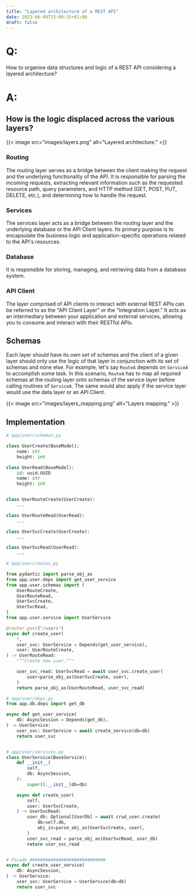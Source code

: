 ```yaml
---
title: "Layered architecture of a REST API"
date: 2023-06-09T15:00:35+01:00
draft: false
---
```


# Q:
How to organise data structures and logic of a REST API considering a layered architecture?

# A:

## How is the logic displaced across the various layers?

<!-- ![layered architecture](images/layers.png) -->
{{< image
src="images/layers.png"
alt="Layered architecture." >}}

### Routing

The routing layer serves as a bridge between the client making the request and the underlying functionality of the API. It is responsible for parsing the incoming requests, extracting relevant information such as the requested resource path, query parameters, and HTTP method (GET, POST, PUT, DELETE, etc.), and determining how to handle the request.

### Services

The services layer acts as a bridge between the routing layer and the underlying database or the API Client layers. Its primary purpose is to encapsulate the business logic and application-specific operations related to the API's resources.

### Database

It is responsible for storing, managing, and retrieving data from a database system.

### API Client

The layer comprised of API clients to interact with external REST APIs can be referred to as the "API Client Layer" or the "Integration Layer." It acts as an intermediary between your application and external services, allowing you to consume and interact with their RESTful APIs.

## Schemas

Each layer should have its own set of schemas and the client of a given layer should only use the logic of that layer in conjunction with its set of schemas and none else. For example, let's say `RouteA` depends on `ServiceA` to accomplish some task. In this scenario, `RouteA` has to map all required schemas at the routing layer onto schemas of the service layer before calling routines of `ServiceA`. The same would also apply if the service layer would use the data layer or an API Client.

<!-- ![Layers mapping](images/layers_mapping.png) -->
{{< image
src="images/layers_mapping.png"
alt="Layers mapping." >}}

## Implementation

``` python
# app/user/schemas.py

class UserCreate(BaseModel):
    name: str
    height: int

class UserRead(BaseModel):
    id: uuid.UUID
    name: str
    height: int


class UserRouteCreate(UserCreate):
    ...

class UserRouteRead(UserRead):
    ...

class UserSvcCreate(UserCreate):
    ...

class UserSvcRead(UserRead):
    ...

```


``` python
# app/user/routes.py

from pydantic import parse_obj_as
from app.user.deps import get_user_service
from app.user.schemas import (
    UserRouteCreate,
    UserRouteRead,
    UserSvcCreate,
    UserSvcRead,
)
from app.user.service import UserService

@router.post("/users")
async def create_user(
    *,
    user_svc: UserService = Depends(get_user_service),
    user: UserRouteCreate,
) -> UserRouteRead:
    """Create new user."""

    user_svc_read: UserSvcRead = await user_svc.create_user(
        user=parse_obj_as(UserSvcCreate, user),
    )
    return parse_obj_as(UserRouteRead, user_svc_read)

```

``` python
# app/user/deps.py
from app.db.deps import get_db

async def get_user_service(
    db: AsyncSession = Depends(get_db),
) -> UserService:
    user_svc: UserService = await create_service(db=db)
    return user_svc


# app/user/services.py
class UserService(BaseService):
    def __init__(
        self,
        db: AsyncSession,
    ):
        super().__init__(db=db)

    async def create_user(
        self,
        user: UserSvcCreate,
    ) -> UserSvcRead:
        user_db: Optional[UserDb] = await crud_user.create(
            db=self.db,
            obj_in=parse_obj_as(UserSvcCreate, user),
        )
        user_svc_read = parse_obj_as(UserSvcRead, user_db)
        return user_svc_read


# Facade #############################
async def create_user_service(
    db: AsyncSession,
) -> UserService:
    user_svc: UserService = UserService(db=db)
    return user_svc
```

